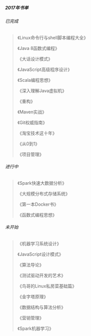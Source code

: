 ##### 2017年书单

###### 已完成

> 《Linux命令行与shell脚本编程大全》
>
> 《Java 8函数式编程》
>
> 《大话设计模式》
>
> 《JavaScript高级程序设计》
>
> 《Scala编程思想》
>
> 《深入理解Java虚拟机》
>
> 《重构》
>
> 《Maven实战》
>
> 《Git权威指南》
>
> 《淘宝技术这十年》
>
> 《从0到1》
>
> 《项目管理》

###### 进行中

> 《Spark快速大数据分析》
>
> 《大规模分布式存储系统》
>
> 《第一本Docker书》
>
> 《函数式编程思想》

###### 未开始

> 《机器学习系统设计》
>
> 《JavaScript设计模式》
>
> 《算法导论》
>
> 《测试驱动开发的艺术》
>
> 《鸟哥的Linux私房菜基础篇》
>
> 《金字塔原理》
>
> 《数据结构与算法分析》
>
> 《营销管理》
>
> 《Spark机器学习》